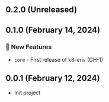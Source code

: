## 0.2.0 (Unreleased)

## 0.1.0 (February  14, 2024)

### :rocket: **New Features**

* `core` - First release of k8-env (GH-1)

## 0.0.1 (February  12, 2024)

* Init project
